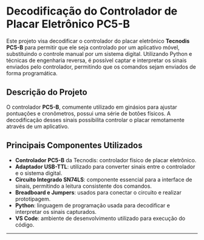 # Decodificação do Controlador de Placar Eletrônico PC5-B

Este projeto visa decodificar o controlador do placar eletrônico **Tecnodis PC5-B** para permitir que ele seja controlado por um aplicativo móvel, substituindo o controle manual por um sistema digital. Utilizando Python e técnicas de engenharia reversa, é possível captar e interpretar os sinais enviados pelo controlador, permitindo que os comandos sejam enviados de forma programática.

## Descrição do Projeto

O controlador **PC5-B**, comumente utilizado em ginásios para ajustar pontuações e cronômetros, possui uma série de botões físicos. A decodificação desses sinais possibilita controlar o placar remotamente através de um aplicativo.

## Principais Componentes Utilizados

- **Controlador PC5-B** da Tecnodis: controlador físico de placar eletrônico.
- **Adaptador USB-TTL**: utilizado para converter sinais entre o controlador e o sistema digital.
- **Circuito Integrado SN74LS**: componente essencial para a interface de sinais, permitindo a leitura consistente dos comandos.
- **Breadboard e Jumpers**: usados para conectar o circuito e realizar prototipagem.
- **Python**: linguagem de programação usada para decodificar e interpretar os sinais capturados.
- **VS Code**: ambiente de desenvolvimento utilizado para execução do código.

---
